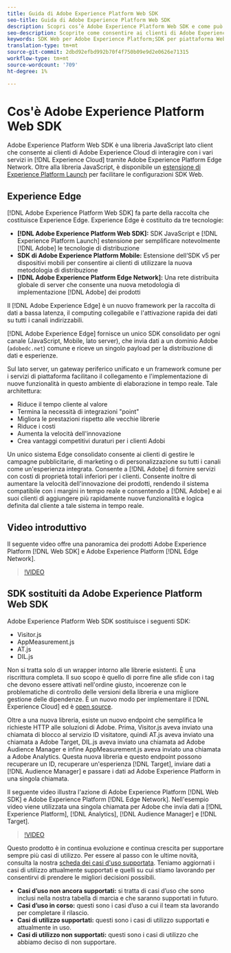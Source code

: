 ```yaml
---
title: Guida di Adobe Experience Platform Web SDK
seo-title: Guida di Adobe Experience Platform Web SDK
description: Scopri cos’è Adobe Experience Platform Web SDK e come può essere utilizzato.
seo-description: Scoprite come consentire ai clienti di Adobe Experience Cloud di interagire con i vari servizi del Experience Cloud .
keywords: SDK Web per Adobe Experience Platform;SDK per piattaforma Web;SDK per Web;edge;Visitor.js;AppMeasurement.js;AT.js;DIL.js;web sdk;SDK;web SDK;Launch;launch
translation-type: tm+mt
source-git-commit: 2dbd92efbd992b70f4f750b09e9d2e0626e71315
workflow-type: tm+mt
source-wordcount: '709'
ht-degree: 1%

---
```



# Cos&#39;è Adobe Experience Platform Web SDK

Adobe Experience Platform Web SDK è una libreria JavaScript lato client che consente ai clienti di Adobe Experience Cloud di interagire con i vari servizi in [!DNL Experience Cloud] tramite Adobe Experience Platform Edge Network. Oltre alla libreria JavaScript, è disponibile un [estensione di Experience Platform Launch](https://experienceleague.adobe.com/docs/launch/using/extensions-ref/adobe-extension/aep-extension/overview.html) per facilitare le configurazioni SDK Web.

## Experience Edge

[!DNL Adobe Experience Platform Web SDK] fa parte della raccolta che costituisce Experience Edge. Experience Edge è costituito da tre tecnologie:

* **[!DNL Adobe Experience Platform Web SDK]:** SDK JavaScript e  [!DNL Experience Platform Launch] estensione per semplificare notevolmente  [!DNL Adobe] le tecnologie di distribuzione
* **SDK di Adobe Experience Platform Mobile:** Estensione dell’SDK v5 per dispositivi mobili per consentire ai clienti di utilizzare la nuova metodologia di distribuzione
* **[!DNL Adobe Experience Platform Edge Network]:** Una rete distribuita globale di server che consente una nuova metodologia di implementazione  [!DNL Adobe] dei prodotti

Il [!DNL Adobe Experience Edge] è un nuovo framework per la raccolta di dati a bassa latenza, il computing collegabile e l&#39;attivazione rapida dei dati su tutti i canali indirizzabili.

[!DNL Adobe Experience Edge] fornisce un unico SDK consolidato per ogni canale (JavaScript, Mobile, lato server), che invia dati a un dominio  Adobe (`adobedc.net`) comune e riceve un singolo payload per la distribuzione di dati e esperienze.

Sul lato server, un gateway periferico unificato e un framework comune per i servizi di piattaforma facilitano il collegamento e l&#39;implementazione di nuove funzionalità in questo ambiente di elaborazione in tempo reale.  Tale architettura:

* Riduce il tempo cliente al valore
* Termina la necessità di integrazioni &quot;point&quot;
* Migliora le prestazioni rispetto alle vecchie librerie
* Riduce i costi
* Aumenta la velocità dell&#39;innovazione
* Crea vantaggi competitivi duraturi per i clienti  Adobi

Un unico sistema Edge consolidato consente ai clienti di gestire le campagne pubblicitarie, di marketing o di personalizzazione su tutti i canali come un&#39;esperienza integrata.  Consente a [!DNL Adobe] di fornire servizi con costi di proprietà totali inferiori per i clienti.  Consente inoltre di aumentare la velocità dell&#39;innovazione dei prodotti, rendendo il sistema compatibile con i margini in tempo reale e consentendo a [!DNL Adobe] e ai suoi clienti di aggiungere più rapidamente nuove funzionalità e logica definita dal cliente a tale sistema in tempo reale.

## Video introduttivo

Il seguente video offre una panoramica dei prodotti Adobe Experience Platform [!DNL Web SDK] e Adobe Experience Platform [!DNL Edge Network].

>[!VIDEO](https://video.tv.adobe.com/v/34141?quality=12&learn=on)

## SDK sostituiti da Adobe Experience Platform Web SDK

Adobe Experience Platform Web SDK sostituisce i seguenti SDK:

* Visitor.js
* AppMeasurement.js
* AT.js
* DIL.js

Non si tratta solo di un wrapper intorno alle librerie esistenti. È una riscrittura completa. Il suo scopo è quello di porre fine alle sfide con i tag che devono essere attivati nell&#39;ordine giusto, incoerenze con le problematiche di controllo delle versioni della libreria e una migliore gestione delle dipendenze. È un nuovo modo per implementare il [!DNL Experience Cloud] ed è [open source](https://github.com/adobe/alloy).

Oltre a una nuova libreria, esiste un nuovo endpoint che semplifica le richieste HTTP alle soluzioni di  Adobe. Prima, Visitor.js aveva inviato una chiamata di blocco al servizio ID visitatore, quindi AT.js aveva inviato una chiamata a  Adobe Target, DIL.js aveva inviato una chiamata ad Adobe Audience Manager e infine AppMeasurement.js aveva inviato una chiamata a  Adobe Analytics. Questa nuova libreria e questo endpoint possono recuperare un ID, recuperare un&#39;esperienza [!DNL Target], inviare dati a [!DNL Audience Manager] e passare i dati ad Adobe Experience Platform in una singola chiamata.

Il seguente video illustra l&#39;azione di Adobe Experience Platform [!DNL Web SDK] e Adobe Experience Platform [!DNL Edge Network]. Nell&#39;esempio video viene utilizzata una singola chiamata per  Adobe che invia dati a [!DNL Experience Platform], [!DNL Analytics], [!DNL Audience Manager] e [!DNL Target].

>[!VIDEO](https://video.tv.adobe.com/v/34148?quality=12&learn=on)

Questo prodotto è in continua evoluzione e continua crescita per supportare sempre più casi di utilizzo. Per essere al passo con le ultime novità, consulta la nostra [scheda dei casi d&#39;uso supportata](https://github.com/adobe/alloy/projects/5). Teniamo aggiornati i casi di utilizzo attualmente supportati e quelli su cui stiamo lavorando per consentirvi di prendere le migliori decisioni possibili.

* **Casi d’uso non ancora supportati:** si tratta di casi d’uso che sono inclusi nella nostra tabella di marcia e che saranno supportati in futuro.
* **Casi d’uso in corso:** questi sono i casi d’uso a cui il team sta lavorando per completare il rilascio.
* **Casi di utilizzo supportati:** questi sono i casi di utilizzo supportati e attualmente in uso.
* **Casi di utilizzo non supportati:** questi sono i casi di utilizzo che abbiamo deciso di non supportare.
